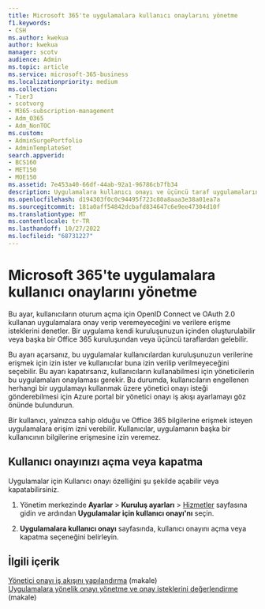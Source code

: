 ```yaml
---
title: Microsoft 365'te uygulamalara kullanıcı onaylarını yönetme
f1.keywords:
- CSH
ms.author: kwekua
author: kwekua
manager: scotv
audience: Admin
ms.topic: article
ms.service: microsoft-365-business
ms.localizationpriority: medium
ms.collection:
- Tier3
- scotvorg
- M365-subscription-management
- Adm_O365
- Adm_NonTOC
ms.custom:
- AdminSurgePortfolio
- AdminTemplateSet
search.appverid:
- BCS160
- MET150
- MOE150
ms.assetid: 7e453a40-66df-44ab-92a1-96786cb7fb34
description: Uygulamalara kullanıcı onayı ve üçüncü taraf uygulamaların kullanıcıların Microsoft 365 bilgilerine erişmesine izin vermek için bunları nasıl açacağınızı öğrenin.
ms.openlocfilehash: d194303f0c0c94495f723c80a8aaa3e38a01ea7a
ms.sourcegitcommit: 181a0aff54842dcbafd834647c6e9ee47304d10f
ms.translationtype: MT
ms.contentlocale: tr-TR
ms.lasthandoff: 10/27/2022
ms.locfileid: "68731227"
---
```

# <a name="managing-user-consent-to-apps-in-microsoft-365"></a>Microsoft 365'te uygulamalara kullanıcı onaylarını yönetme

Bu ayar, kullanıcıların oturum açma için OpenID Connect ve OAuth 2.0 kullanan uygulamalara onay verip veremeyeceğini ve verilere erişme isteklerini denetler. Bir uygulama kendi kuruluşunuzun içinden oluşturulabilir veya başka bir Office 365 kuruluşundan veya üçüncü taraflardan gelebilir.

Bu ayarı açarsanız, bu uygulamalar kullanıcılardan kuruluşunuzun verilerine erişmek için izin ister ve kullanıcılar buna izin verilip verilmeyeceğini seçebilir. Bu ayarı kapatırsanız, kullanıcıların kullanabilmesi için yöneticilerin bu uygulamaları onaylaması gerekir. Bu durumda, kullanıcıların engellenen herhangi bir uygulamayı kullanmak üzere yönetici onayı isteği gönderebilmesi için Azure portal bir yönetici onayı iş akışı ayarlamayı göz önünde bulundurun.

Bir kullanıcı, yalnızca sahip olduğu ve Office 365 bilgilerine erişmek isteyen uygulamalara erişim izni verebilir. Kullanıcılar, uygulamanın başka bir kullanıcının bilgilerine erişmesine izin veremez.

## <a name="turning-user-consent-on-or-off"></a>Kullanıcı onayınızı açma veya kapatma

Uygulamalar için Kullanıcı onayı özelliğini şu şekilde açabilir veya kapatabilirsiniz.

1. Yönetim merkezinde **Ayarlar** \> **Kuruluş ayarları** > [Hizmetler](https://go.microsoft.com/fwlink/p/?linkid=2053743) sayfasına gidin ve ardından **Uygulamalar için kullanıcı onayı'nı** seçin.

2. **Uygulamalara kullanıcı onayı** sayfasında, kullanıcı onayını açma veya kapatma seçeneğini belirleyin.

## <a name="related-content"></a>İlgili içerik 

[Yönetici onayı iş akışını yapılandırma](/azure/active-directory/manage-apps/configure-admin-consent-workflow) (makale)\
[Uygulamalara yönelik onayı yönetme ve onay isteklerini değerlendirme](/azure/active-directory/manage-apps/manage-consent-requests) (makale)